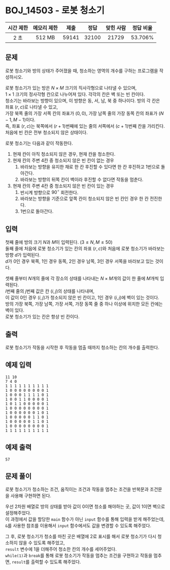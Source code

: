 # BOJ_14503 - 로봇 청소기

| 시간 제한 | 메모리 제한 | 제출  | 정답  | 맞힌 사람 | 정답 비율 |
| :-------: | :---------: | :---: | :---: | :-------: | :-------: |
|   2 초    |   512 MB    | 59141 | 32100 |   21729   |  53.706%  |

## 문제

로봇 청소기와 방의 상태가 주어졌을 때, 청소하는 영역의 개수를 구하는 프로그램을 작성하시오.

로봇 청소기가 있는 방은 $N \times M$ 크기의 직사각형으로 나타낼 수 있으며,  
$1 \times 1$ 크기의 정사각형 칸으로 나누어져 있다. 각각의 칸은 벽 또는 빈 칸이다.  
청소기는 바라보는 방향이 있으며, 이 방향은 동, 서, 남, 북 중 하나이다. 방의 각 칸은 좌표 $(r, c)$로 나타낼 수 있고,  
가장 북쪽 줄의 가장 서쪽 칸의 좌표가 $(0, 0)$, 가장 남쪽 줄의 가장 동쪽 칸의 좌표가
$(N-1, M-1)$이다.  
즉, 좌표 $(r, c)$는 북쪽에서 $(r+1)$번째에 있는 줄의 서쪽에서 $(c+1)$번째 칸을 가리킨다.  
처음에 빈 칸은 전부 청소되지 않은 상태이다.

로봇 청소기는 다음과 같이 작동한다.

1. 현재 칸이 아직 청소되지 않은 경우, 현재 칸을 청소한다.
2. 현재 칸의 주변 $4$칸 중 청소되지 않은 빈 칸이 없는 경우
   1. 바라보는 방향을 유지한 채로 한 칸 후진할 수 있다면 한 칸 후진하고 1번으로 돌아간다.
   2. 바라보는 방향의 뒤쪽 칸이 벽이라 후진할 수 없다면 작동을 멈춘다.
3. 현재 칸의 주변 $4$칸 중 청소되지 않은 빈 칸이 있는 경우
   1. 반시계 방향으로 $90^\circ$ 회전한다.
   2. 바라보는 방향을 기준으로 앞쪽 칸이 청소되지 않은 빈 칸인 경우 한 칸 전진한다.
   3. 1번으로 돌아간다.

## 입력

첫째 줄에 방의 크기 $N$과 $M$이 입력된다. $(3 \le N, M \le 50)$  
둘째 줄에 처음에 로봇 청소기가 있는 칸의 좌표 $(r, c)$와 처음에 로봇 청소기가 바라보는 방향 $d$가 입력된다.  
$d$가 $0$인 경우 북쪽, $1$인 경우 동쪽, $2$인 경우 남쪽, $3$인 경우 서쪽을 바라보고 있는 것이다.

셋째 줄부터 $N$개의 줄에 각 장소의 상태를 나타내는 $N \times M$개의 값이 한 줄에 $M$개씩 입력된다.  
$i$번째 줄의 $j$번째 값은 칸 $(i, j)$의 상태를 나타내며,  
이 값이 $0$인 경우 $(i, j)$가 청소되지 않은 빈 칸이고, $1$인 경우 $(i, j)$에 벽이 있는 것이다.  
방의 가장 북쪽, 가장 남쪽, 가장 서쪽, 가장 동쪽 줄 중 하나 이상에 위치한 모든 칸에는 벽이 있다.  
로봇 청소기가 있는 칸은 항상 빈 칸이다.

## 출력

로봇 청소기가 작동을 시작한 후 작동을 멈출 때까지 청소하는 칸의 개수를 출력한다.

## 예제 입력

```
11 10
7 4 0
1 1 1 1 1 1 1 1 1 1
1 0 0 0 0 0 0 0 0 1
1 0 0 0 1 1 1 1 0 1
1 0 0 1 1 0 0 0 0 1
1 0 1 1 0 0 0 0 0 1
1 0 0 0 0 0 0 0 0 1
1 0 0 0 0 0 0 1 0 1
1 0 0 0 0 0 1 1 0 1
1 0 0 0 0 0 1 1 0 1
1 0 0 0 0 0 0 0 0 1
1 1 1 1 1 1 1 1 1 1
```

## 예제 출력

```
57
```

## 문제 풀이

로봇 청소기가 청소하는 조건, 움직이는 조건과 작동을 멈추는 조건을 반복문과 조건문을 사용해 구현하면 된다.

우선 2차원 배열로 방의 상태를 받아 값이 0이면 청소를 해야하는 곳, 값이 1이면 벽으로 설정해주었다.  
이 과정에서 값을 할당한 `main` 함수가 아닌 `input` 함수를 통해 입력을 받게 해주었는데,  
`&`를 사용한 참조를 이용해서 `input` 함수에서도 값을 변경할 수 있도록 해주었다.

그 후, 로봇 청소기가 청소를 마친 곳은 배열에 2로 표시를 해서 로봇 청소기가 다시 청소하지 않을 수 있도록 해주었고,  
`result` 변수에 1을 더해주어 청소한 칸의 개수를 세어주었다.  
`while(1)`과 `break`를 통해 로봇 청소기가 작동을 멈추는 조건을 구현하고 작동을 멈추면, `result`를 출력할 수 있도록 해주었다.
